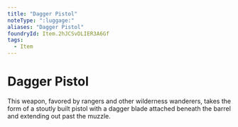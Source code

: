 ```yaml
---
title: "Dagger Pistol"
noteType: ":luggage:"
aliases: "Dagger Pistol"
foundryId: Item.2hJCSvDLIER3A6Gf
tags:
  - Item
---
```


# Dagger Pistol

This weapon, favored by rangers and other wilderness wanderers, takes the form of a stoutly built pistol with a dagger blade attached beneath the barrel and extending out past the muzzle.
